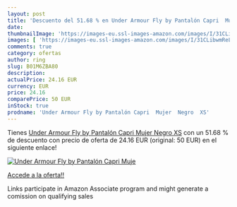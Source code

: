```yaml
---
layout: post
title: 'Descuento del 51.68 % en Under Armour Fly by Pantalón Capri  Muje'
date: 
thumbnailImage: 'https://images-eu.ssl-images-amazon.com/images/I/31CLibwmReL._SL200_.jpg'
images: [ 'https://images-eu.ssl-images-amazon.com/images/I/31CLibwmReL._SL200_.jpg' ]
comments: true
category: ofertas
author: ring
slug: B01M6ZBA80
description:
actualPrice: 24.16 EUR
currency: EUR
price: 24.16
comparePrice: 50 EUR
inStock: true
prodname: 'Under Armour Fly by Pantalón Capri  Mujer  Negro  XS'
---
```


Tienes [Under Armour Fly by Pantalón Capri  Mujer  Negro  XS](https://www.amazon.es/dp/B01M6ZBA80/?tag=tolees-21) con un 51.68 % de descuento con precio de oferta de 24.16 EUR (original: 50 EUR) en el siguiente enlace!

[![Under Armour Fly by Pantalón Capri  Muje](https://images-eu.ssl-images-amazon.com/images/I/31CLibwmReL._SL200_.jpg)](https://www.amazon.es/dp/B01M6ZBA80/?tag=tolees-21)

[Accede a la oferta!!](https://www.amazon.es/dp/B01M6ZBA80/?tag=tolees-21)

Links participate in Amazon Associate program and might generate a comission on qualifying sales


